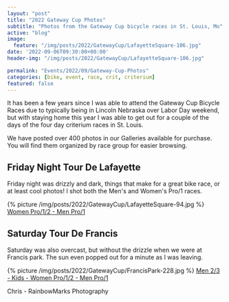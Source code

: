 ```yaml
---
layout: "post"
title: "2022 Gateway Cup Photos"
subtitle: "Photos from the Gateway Cup bicycle races in St. Louis, Mo"
active: "blog"
image:
  feature: "/img/posts/2022/GatewayCup/LafayetteSquare-106.jpg"
date: '2022-09-06T09:30:00+00:00'
header-img: "/img/posts/2022/GatewayCup/LafayetteSquare-106.jpg"

permalink: "Events/2022/09/Gateway-Cup-Photos"
categories: [bike, event, race, crit, criterium]
featured: false
---
```

It has been a few years since I was able to attend the Gateway Cup Bicycle Races due to typically being in Lincoln Nebraska over Labor Day weekend, but with staying home this year I was able to get out for a couple of the days of the four day criterium races in St. Louis.

We have posted over 400 photos in our Galleries available for purchase. You will find them organized by race group for easier browsing.

## Friday Night Tour De Lafayette
Friday night was drizzly and dark, things that make for a great bike race, or at least cool photos! I shot both the Men's and Women's Pro/1 races. 

{% picture /img/posts/2022/GatewayCup/LafayetteSquare-94.jpg %}
[Women Pro/1/2 - Men Pro/1](https://photos.rainbowmarks.com/2022/Bikes/Gateway-Cup-2022/Lafayette-Square)

## Saturday Tour De Francis
Saturday was also overcast, but without the drizzle when we were at Francis park. The sun even popped out for a minute as I was leaving. 

{% picture /img/posts/2022/GatewayCup/FrancisPark-228.jpg %}
[Men 2/3 - Kids - Women Pro/1/2 - Men Pro/1](https://photos.rainbowmarks.com/2022/Bikes/Gateway-Cup-2022/Francis-Park)

Chris - RainbowMarks Photography